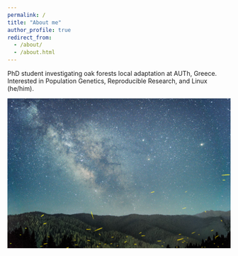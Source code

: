 ```yaml
---
permalink: /
title: "About me"
author_profile: true
redirect_from: 
  - /about/
  - /about.html
---
```


PhD student investigating oak forests local adaptation at AUTh, Greece. Interested in Population Genetics, Reproducible Research, and Linux (he/him).

![The milky way above a fir forest where fireflies are flying around](/images/pertouli_milkyway_low.jpg)